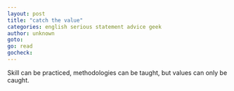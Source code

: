 ```yaml
---
layout: post
title: "catch the value"
categories: english serious statement advice geek
author: unknown
goto:
go: read
gocheck:
---
```

Skill can be practiced, methodologies can be taught, but values can only be caught.
